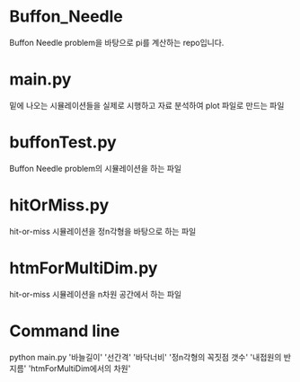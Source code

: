 # Buffon_Needle  
Buffon Needle problem을 바탕으로 pi를 계산하는 repo입니다.  
# main.py  
밑에 나오는 시뮬레이션들을 실제로 시행하고 자료 분석하여 plot 파일로 만드는 파일
# buffonTest.py  
Buffon Needle problem의 시뮬레이션을 하는 파일  
# hitOrMiss.py  
hit-or-miss 시뮬레이션을 정n각형을 바탕으로 하는 파일  
# htmForMultiDim.py  
hit-or-miss 시뮬레이션을 n차원 공간에서 하는 파일  
# Command line  
python main.py '바늘길이' '선간격' '바닥너비' '정n각형의 꼭짓점 갯수' '내접원의 반지름' 'htmForMultiDim에서의 차원'  
